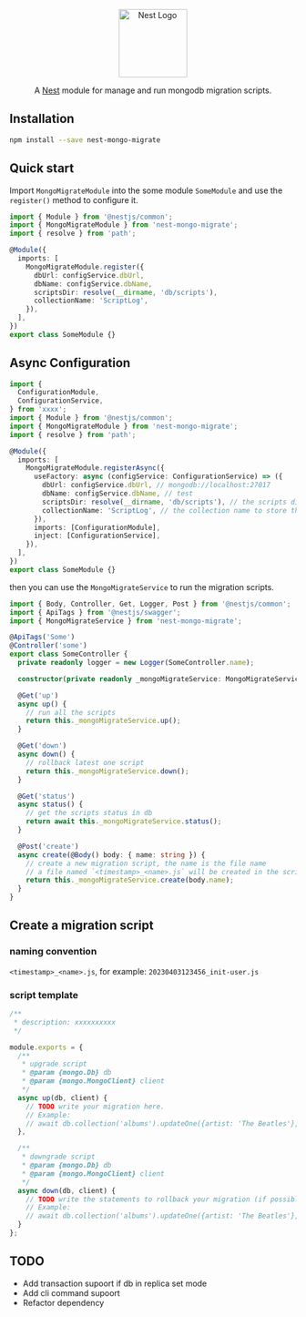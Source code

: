 <p align="center">
  <a href="http://nestjs.com"><img alt="Nest Logo" src="https://nestjs.com/img/logo-small.svg" width="120" /></a>
</p>

<p align="center">
  A <a href="https://github.com/nestjs/nest">Nest</a> module for manage and run mongodb migration scripts.
</p>


## Installation

```bash
npm install --save nest-mongo-migrate
```

## Quick start

Import `MongoMigrateModule` into the some module `SomeModule` and use the `register()` method to configure it.

```typescript
import { Module } from '@nestjs/common';
import { MongoMigrateModule } from 'nest-mongo-migrate';
import { resolve } from 'path';

@Module({
  imports: [
    MongoMigrateModule.register({
      dbUrl: configService.dbUrl,
      dbName: configService.dbName,
      scriptsDir: resolve(__dirname, 'db/scripts'),
      collectionName: 'ScriptLog',
    }),
  ],
})
export class SomeModule {}

```

## Async Configuration

```typescript
import {
  ConfigurationModule,
  ConfigurationService,
} from 'xxxx';
import { Module } from '@nestjs/common';
import { MongoMigrateModule } from 'nest-mongo-migrate';
import { resolve } from 'path';

@Module({
  imports: [
    MongoMigrateModule.registerAsync({
      useFactory: async (configService: ConfigurationService) => ({
        dbUrl: configService.dbUrl, // mongodb://localhost:27017
        dbName: configService.dbName, // test
        scriptsDir: resolve(__dirname, 'db/scripts'), // the scripts dir
        collectionName: 'ScriptLog', // the collection name to store the script log
      }),
      imports: [ConfigurationModule],
      inject: [ConfigurationService],
    }),
  ],
})
export class SomeModule {}

```

then you can use the `MongoMigrateService` to run the migration scripts.


```typescript
import { Body, Controller, Get, Logger, Post } from '@nestjs/common';
import { ApiTags } from '@nestjs/swagger';
import { MongoMigrateService } from 'nest-mongo-migrate';

@ApiTags('Some')
@Controller('some')
export class SomeController {
  private readonly logger = new Logger(SomeController.name);

  constructor(private readonly _mongoMigrateService: MongoMigrateService) {}

  @Get('up')
  async up() {
    // run all the scripts
    return this._mongoMigrateService.up();
  }

  @Get('down')
  async down() {
    // rollback latest one script
    return this._mongoMigrateService.down();
  }

  @Get('status')
  async status() {
    // get the scripts status in db
    return await this._mongoMigrateService.status();
  }

  @Post('create')
  async create(@Body() body: { name: string }) {
    // create a new migration script, the name is the file name
    // a file named `<timestamp>_<name>.js` will be created in the scripts dir
    return this._mongoMigrateService.create(body.name);
  }
}

```

## Create a migration script

### naming convention

`<timestamp>_<name>.js`, for example: `20230403123456_init-user.js`

### script template

```javascript
/**
 * description: xxxxxxxxxx
 */

module.exports = {
  /**
   * upgrade script
   * @param {mongo.Db} db 
   * @param {mongo.MongoClient} client 
   */
  async up(db, client) {
    // TODO write your migration here.
    // Example:
    // await db.collection('albums').updateOne({artist: 'The Beatles'}, {$set: {blacklisted: true}});
  },

  /**
   * downgrade script
   * @param {mongo.Db} db 
   * @param {mongo.MongoClient} client 
   */
  async down(db, client) {
    // TODO write the statements to rollback your migration (if possible)
    // Example:
    // await db.collection('albums').updateOne({artist: 'The Beatles'}, {$set: {blacklisted: false}});
  }
};

```

## TODO
- Add transaction supoort if db in replica set mode
- Add cli command supoort
- Refactor dependency